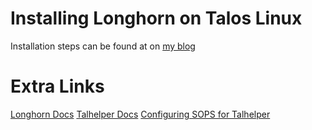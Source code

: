 # Installing Longhorn on Talos Linux


Installation steps can be found at on [my blog](https://khenry.substack.com/longhorn-on-talos)

# Extra Links

[Longhorn Docs](https://longhorn.io/docs/1.7.0/advanced-resources/os-distro-specific/talos-linux-support/)
[Talhelper Docs](https://budimanjojo.github.io/talhelper/latest/getting-started/)
[Configuring SOPS for Talhelper](https://budimanjojo.github.io/talhelper/latest/guides/#configuring-sops-for-talhelper)
